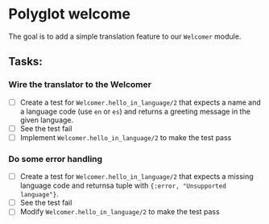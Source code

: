 # Polyglot welcome

The goal is to add a simple translation feature to our `Welcomer` module.

## Tasks:

### Wire the translator to the Welcomer

- [ ] Create a test for `Welcomer.hello_in_language/2` that expects a name and a language code (use `en` or `es`) and returns a greeting message in the given language.
- [ ] See the test fail
- [ ] Implement `Welcomer.hello_in_language/2` to make the test pass

### Do some error handling

- [ ] Create a test for `Welcomer.hello_in_language/2` that expects a missing language code and returnsa tuple with `{:error, "Unsupported language"}`.
- [ ] See the test fail
- [ ] Modify `Welcomer.hello_in_language/2` to make the test pass
